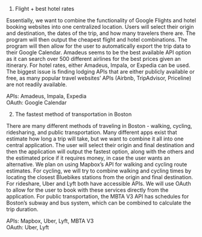 1. Flight + best hotel rates 

Essentially, we want to combine the functionality of Google Flights and hotel booking websites into one centralized location. Users will select their origin and destination, the dates of the trip, and how many travelers there are. The program will then output the cheapest flight and hotel combinations. The program will then allow for the user to automatically export the trip data to their Google Calendar. Amadeus seems to be the best available API option as it can search over 500 different airlines for the best prices given an itinerary. For hotel rates, either Amadeus, Impala, or Expedia can be used. The biggest issue is finding lodging APIs that are either publicly available or free, as many popular travel websites’ APIs (Airbnb, TripAdvisor, Priceline) are not readily available.

APIs: Amadeus, Impala, Expedia<br>
OAuth: Google Calendar

2. The fastest method of transportation in Boston

There are many different methods of traveling in Boston - walking, cycling, ridesharing, and public transportation. Many different apps exist that estimate how long a trip will take, but we want to combine it all into one central application. The user will select their origin and final destination and then the application will output the fastest option, along with the others and the estimated price if it requires money, in case the user wants an alternative. We plan on using Mapbox’s API for walking and cycling route estimates. For cycling, we will try to combine walking and cycling times by locating the closest Bluebikes stations from the origin and final destination. For rideshare, Uber and Lyft both have accessible APIs. We will use OAuth to allow for the user to book with these services directly from the application. For public transportation, the MBTA V3 API has schedules for Boston’s subway and bus system, which can be combined to calculate the trip duration. 

APIs: Mapbox, Uber, Lyft, MBTA V3<br>
OAuth: Uber, Lyft
